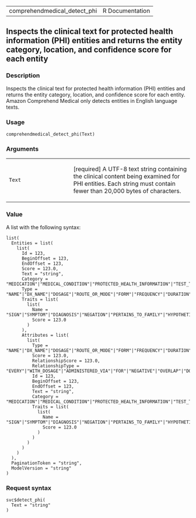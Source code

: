 <table style="width: 100%;">
<tbody>
<tr class="odd">
<td>comprehendmedical_detect_phi</td>
<td style="text-align: right;">R Documentation</td>
</tr>
</tbody>
</table>

## Inspects the clinical text for protected health information (PHI) entities and returns the entity category, location, and confidence score for each entity

### Description

Inspects the clinical text for protected health information (PHI)
entities and returns the entity category, location, and confidence score
for each entity. Amazon Comprehend Medical only detects entities in
English language texts.

### Usage

    comprehendmedical_detect_phi(Text)

### Arguments

<table>
<colgroup>
<col style="width: 35%" />
<col style="width: 65%" />
</colgroup>
<tbody>
<tr class="odd">
<td><code id="comprehendmedical_detect_phi_:_Text">Text</code></td>
<td><p>[required] A UTF-8 text string containing the clinical content
being examined for PHI entities. Each string must contain fewer than
20,000 bytes of characters.</p></td>
</tr>
</tbody>
</table>

### Value

A list with the following syntax:

    list(
      Entities = list(
        list(
          Id = 123,
          BeginOffset = 123,
          EndOffset = 123,
          Score = 123.0,
          Text = "string",
          Category = "MEDICATION"|"MEDICAL_CONDITION"|"PROTECTED_HEALTH_INFORMATION"|"TEST_TREATMENT_PROCEDURE"|"ANATOMY"|"TIME_EXPRESSION"|"BEHAVIORAL_ENVIRONMENTAL_SOCIAL",
          Type = "NAME"|"DX_NAME"|"DOSAGE"|"ROUTE_OR_MODE"|"FORM"|"FREQUENCY"|"DURATION"|"GENERIC_NAME"|"BRAND_NAME"|"STRENGTH"|"RATE"|"ACUITY"|"TEST_NAME"|"TEST_VALUE"|"TEST_UNITS"|"TEST_UNIT"|"PROCEDURE_NAME"|"TREATMENT_NAME"|"DATE"|"AGE"|"CONTACT_POINT"|"PHONE_OR_FAX"|"EMAIL"|"IDENTIFIER"|"ID"|"URL"|"ADDRESS"|"PROFESSION"|"SYSTEM_ORGAN_SITE"|"DIRECTION"|"QUALITY"|"QUANTITY"|"TIME_EXPRESSION"|"TIME_TO_MEDICATION_NAME"|"TIME_TO_DX_NAME"|"TIME_TO_TEST_NAME"|"TIME_TO_PROCEDURE_NAME"|"TIME_TO_TREATMENT_NAME"|"AMOUNT"|"GENDER"|"RACE_ETHNICITY"|"ALLERGIES"|"TOBACCO_USE"|"ALCOHOL_CONSUMPTION"|"REC_DRUG_USE",
          Traits = list(
            list(
              Name = "SIGN"|"SYMPTOM"|"DIAGNOSIS"|"NEGATION"|"PERTAINS_TO_FAMILY"|"HYPOTHETICAL"|"LOW_CONFIDENCE"|"PAST_HISTORY"|"FUTURE",
              Score = 123.0
            )
          ),
          Attributes = list(
            list(
              Type = "NAME"|"DX_NAME"|"DOSAGE"|"ROUTE_OR_MODE"|"FORM"|"FREQUENCY"|"DURATION"|"GENERIC_NAME"|"BRAND_NAME"|"STRENGTH"|"RATE"|"ACUITY"|"TEST_NAME"|"TEST_VALUE"|"TEST_UNITS"|"TEST_UNIT"|"PROCEDURE_NAME"|"TREATMENT_NAME"|"DATE"|"AGE"|"CONTACT_POINT"|"PHONE_OR_FAX"|"EMAIL"|"IDENTIFIER"|"ID"|"URL"|"ADDRESS"|"PROFESSION"|"SYSTEM_ORGAN_SITE"|"DIRECTION"|"QUALITY"|"QUANTITY"|"TIME_EXPRESSION"|"TIME_TO_MEDICATION_NAME"|"TIME_TO_DX_NAME"|"TIME_TO_TEST_NAME"|"TIME_TO_PROCEDURE_NAME"|"TIME_TO_TREATMENT_NAME"|"AMOUNT"|"GENDER"|"RACE_ETHNICITY"|"ALLERGIES"|"TOBACCO_USE"|"ALCOHOL_CONSUMPTION"|"REC_DRUG_USE",
              Score = 123.0,
              RelationshipScore = 123.0,
              RelationshipType = "EVERY"|"WITH_DOSAGE"|"ADMINISTERED_VIA"|"FOR"|"NEGATIVE"|"OVERLAP"|"DOSAGE"|"ROUTE_OR_MODE"|"FORM"|"FREQUENCY"|"DURATION"|"STRENGTH"|"RATE"|"ACUITY"|"TEST_VALUE"|"TEST_UNITS"|"TEST_UNIT"|"DIRECTION"|"SYSTEM_ORGAN_SITE"|"AMOUNT",
              Id = 123,
              BeginOffset = 123,
              EndOffset = 123,
              Text = "string",
              Category = "MEDICATION"|"MEDICAL_CONDITION"|"PROTECTED_HEALTH_INFORMATION"|"TEST_TREATMENT_PROCEDURE"|"ANATOMY"|"TIME_EXPRESSION"|"BEHAVIORAL_ENVIRONMENTAL_SOCIAL",
              Traits = list(
                list(
                  Name = "SIGN"|"SYMPTOM"|"DIAGNOSIS"|"NEGATION"|"PERTAINS_TO_FAMILY"|"HYPOTHETICAL"|"LOW_CONFIDENCE"|"PAST_HISTORY"|"FUTURE",
                  Score = 123.0
                )
              )
            )
          )
        )
      ),
      PaginationToken = "string",
      ModelVersion = "string"
    )

### Request syntax

    svc$detect_phi(
      Text = "string"
    )
